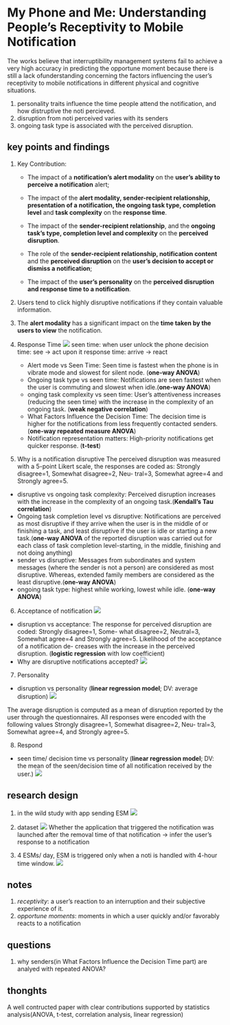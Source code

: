 # My Phone and Me: Understanding People’s Receptivity to Mobile Notification
The works believe that interruptibility management systems fail to achieve a very high accuracy in predicting the opportune moment because there is still a lack ofunderstanding concerning the factors influencing the user’s receptivity to mobile notifications in different physical and cognitive situations.

1) personality traits influence the time people attend the notification, and how distruptive the noti percieved.
2) disruption from noti perceived varies with its senders
3) ongoing task type is associated with the perceived disruption.

## key points and findings
1. Key Contribution: 
    * The impact of a **notification’s alert modality** on the **user’s ability to perceive a notification** alert;

    * The impact of the **alert modality, sender-recipient relationship, presentation of a notification, the ongoing task type, completion level** and **task complexity** on the **response time**.

    * The impact of the **sender-recipient relationship**, and the **ongoing task’s type, completion level and complexity** on the **perceived disruption**.

    * The role of the **sender-recipient relationship, notification content** and the **perceived disruption** on the **user’s decision to accept or dismiss a notification**;

    * The impact of the **user’s personality** on the **perceived disruption and response time to a notification**.

2. Users tend to click highly disruptive notifications if they contain valuable information.
3. The **alert modality** has a significant impact on the **time taken by the users to view** the notification.
4. Response Time
![](https://i.imgur.com/PWmRMxh.png)
seen time: when user unlock the phone
decision time: see -> act upon it
response time: arrive -> react
    - Alert mode vs Seen Time: Seen time is fastest when the phone is in vibrate mode and slowest for silent node. (**one-way ANOVA**)
    - Ongoing task type vs seen time: Notifications are seen fastest when the user is commuting and slowest when idle.(**one-way ANOVA**)
    - onging task complexity vs seen time: User’s attentiveness increases (reducing the seen time) with the increase in the complexity of an ongoing task. (**weak negative correlation**)
    - What Factors Influence the Decision Time: The decision time is higher for the notifications from less frequently contacted senders.(**one-way repeated measure ANOVA**)
    - Notification representation matters: High-priority notifications get quicker response. (**t-test**)

5. Why is a notification disruptive
The perceived disruption was measured with a 5-point Likert scale, the responses are coded as: Strongly disagree=1, Somewhat disagree=2, Neu- tral=3, Somewhat agree=4 and Strongly agree=5.
- disruptive vs ongoing task complexity: Perceived disruption increases with the increase in the complexity of an ongoing task.(**Kendall’s Tau correlation**)
- Ongoing task completion level vs disruptive: Notifications are perceived as most disruptive if they arrive when the user is in the middle of or finishing a task, and least disruptive if the user is idle or starting a new task.(**one-way ANOVA** of the reported disruption was carried out for each class of task completion level-starting, in the middle, finishing and not doing anything)
- sender vs disruptive: Messages from subordinates and system messages (where the sender is not a person) are considered as most disruptive. Whereas, extended family members are considered as the least disruptive.(**one-way ANOVA**)
- ongoing task type: highest while working, lowest while idle. (**one-way ANOVA**)

6. Acceptance of notification
![](https://i.imgur.com/9fi4dC1.png)
- disruption vs acceptance: The response for perceived disruption are coded: Strongly disagree=1, Some- what disagree=2, Neutral=3, Somewhat agree=4 and Strongly agree=5. Likelihood of the acceptance of a notification de- creases with the increase in the perceived disruption. (**logistic regression** with low coefficient)
- Why are disruptive notifications accepted?
![](https://i.imgur.com/CVCtnKJ.png)

7. Personality
- disruption vs personality (**linear regression model**; DV: average disruption)
![](https://i.imgur.com/oJ6jxyd.png)

The average disruption is computed as a mean of disruption reported by the user through the questionnaires. All responses were encoded with the following values Strongly disagree=1, Somewhat disagree=2, Neu- tral=3, Somewhat agree=4, and Strongly agree=5.

8. Respond
- seen time/ decision time vs personality (**linear regression model**; DV: the mean of the seen/decision time of all notification received by the user.)
![](https://i.imgur.com/ah6cqJz.png)


## research design
1. in the wild study with app sending ESM
![](https://i.imgur.com/q2LyAG6.png)

2. dataset
![](https://i.imgur.com/N21P4z1.png)
Whether the application that triggered the notification was launched after the removal time of that notification -> infer the user’s response to a notification

3. 4 ESMs/ day, ESM is triggered only when a noti is handled with 4-hour time window.
![](https://i.imgur.com/6vp5M7o.png)



## notes
1. *receptivity*: a user’s reaction to an interruption and their subjective experience of it.
2. *opportune moments*: moments in which a user quickly and/or favorably reacts to a notification


## questions
1. why senders(in What Factors Influence the Decision Time part) are analyed with repeated ANOVA?

## thonghts
A well contructed paper with clear contributions supported by statistics analysis(ANOVA, t-test, correlation analysis, linear regression)